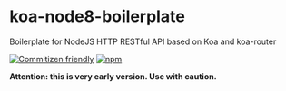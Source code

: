 # koa-node8-boilerplate
Boilerplate for NodeJS HTTP RESTful API based on Koa and koa-router

[![Commitizen friendly](https://img.shields.io/badge/commitizen-friendly-brightgreen.svg)](http://commitizen.github.io/cz-cli/)
[![npm](https://img.shields.io/badge/node-8.x-brightgreen.svg)]()

**Attention: this is very early version. Use with caution.**
